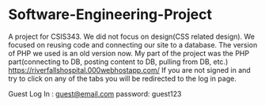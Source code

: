 # Software-Engineering-Project
A project for CSIS343. We did not focus on design(CSS related design). We focused on reusing code and connecting our site to a database. The version of PHP we used is an old version now. My part of the project was the PHP part(connecting to DB, posting content to DB, pulling from DB, etc.)
https://riverfallshospital.000webhostapp.com/
If you are not signed in and try to click on any of the tabs you will be redirected to the log in page.

Guest Log In : guest@email.com password: guest123
